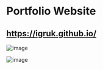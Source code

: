 # Portfolio Website

## https://igruk.github.io/

![image](https://user-images.githubusercontent.com/88056536/234436890-0ea6f13b-72f5-4768-ba18-dd1bc403a0a2.png)

![image](https://user-images.githubusercontent.com/88056536/234436767-36a752e1-cfd3-44ed-9b32-b7ccbebc1938.png)

